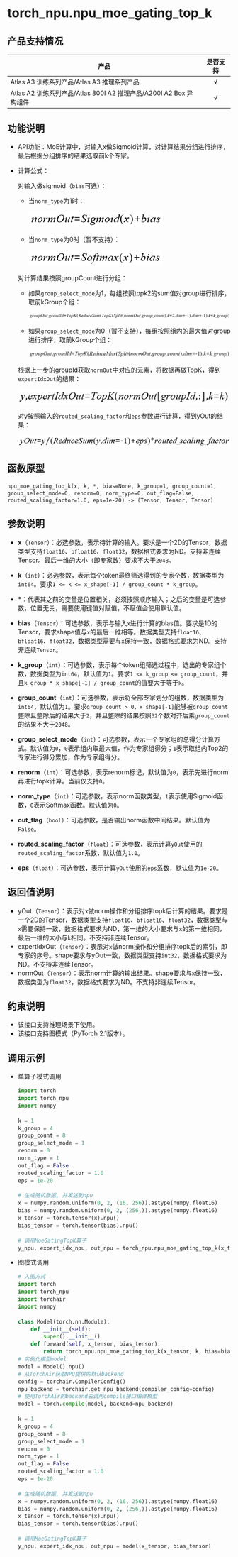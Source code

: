 # torch_npu.npu_moe_gating_top_k

## 产品支持情况

| 产品                                                         | 是否支持 |
| ------------------------------------------------------------ | :------: |
|<term>Atlas A3 训练系列产品/Atlas A3 推理系列产品</term>           |    √     |
|<term>Atlas A2 训练系列产品/Atlas 800I A2 推理产品/A200I A2 Box 异构组件</term> | √   |

## 功能说明

-   API功能：MoE计算中，对输入x做Sigmoid计算，对计算结果分组进行排序，最后根据分组排序的结果选取前k个专家。
-   计算公式：

    对输入做sigmoid（`bias`可选）：
    - 当`norm_type`为1时：

      ![](./figures/zh-cn_formulaimage_0000002258672873.png)

    - 当`norm_type`为0时（暂不支持）：

      ![](./figures/zh-cn_formulaimage_0000002313785750.png)

    对计算结果按照groupCount进行分组：
    
    - 如果`group_select_mode`为1，每组按照topk2的sum值对group进行排序，取前kGroup个组：

      ![](./figures/zh-cn_formulaimage_0000002219010398.png)

    - 如果`group_select_mode`为0（暂不支持），每组按照组内的最大值对group进行排序，取前kGroup个组：

      ![](./figures/zh-cn_formulaimage_0000002347834049.png)

    根据上一步的groupId获取`normOut`中对应的元素，将数据再做TopK，得到`expertIdxOut`的结果：

    ![](./figures/zh-cn_formulaimage_0000002219172722.png)

    对y按照输入的`routed_scaling_factor`和`eps`参数进行计算，得到yOut的结果：

    ![](./figures/zh-cn_formulaimage_0000002219173660.png)

## 函数原型

```
npu_moe_gating_top_k(x, k, *, bias=None, k_group=1, group_count=1, group_select_mode=0, renorm=0, norm_type=0, out_flag=False, routed_scaling_factor=1.0, eps=1e-20) -> (Tensor, Tensor, Tensor)
```

## 参数说明

-   **x**（`Tensor`）：必选参数，表示待计算的输入。要求是一个2D的Tensor，数据类型支持`float16`、`bfloat16`、`float32`，数据格式要求为ND。支持非连续Tensor。最后一维的大小（即专家数）要求不大于`2048`。

-   **k**（`int`）：必选参数，表示每个token最终筛选得到的专家个数，数据类型为`int64`。要求`1 <= k <= x_shape[-1] / group_count * k_group`。

-   <strong>*</strong>：代表其之前的变量是位置相关，必须按照顺序输入；之后的变量是可选参数，位置无关，需要使用键值对赋值，不赋值会使用默认值。
 
-   **bias**（`Tensor`）：可选参数，表示与输入`x`进行计算的bias值。要求是1D的Tensor，要求shape值与`x`的最后一维相等。数据类型支持`float16`、`bfloat16`、`float32`，数据类型需要与`x`保持一致，数据格式要求为ND。支持非连续`Tensor`。

-   **k_group**（`int`）：可选参数，表示每个token组筛选过程中，选出的专家组个数，数据类型为`int64`，默认值为`1`。要求`1 <= k_group <= group_count`，并且`k_group * x_shape[-1] / group_count`的值要大于等于`k`。

-   **group_count**（`int`）：可选参数，表示将全部专家划分的组数，数据类型为`int64`，默认值为`1`。要求`group_count > 0，x_shape[-1]`能够被`group_count`整除且整除后的结果大于`2`，并且整除的结果按照`32`个数对齐后乘`group_count`的结果不大于`2048`。

-   **group_select_mode**（`int`）：可选参数，表示一个专家组的总得分计算方式。默认值为`0`，`0`表示组内取最大值，作为专家组得分；`1`表示取组内Top2的专家进行得分累加，作为专家组得分。

-   **renorm**（`int`）：可选参数，表示renorm标记，默认值为`0`，表示先进行norm再进行topk计算。当前仅支持`0`。
-   **norm_type**（`int`）：可选参数，表示norm函数类型，`1`表示使用Sigmoid函数，`0`表示Softmax函数。默认值为`0`。

-   **out_flag**（`bool`）：可选参数，是否输出norm函数中间结果。默认值为`False`。
-   **routed_scaling_factor**（`float`）：可选参数，表示计算`yOut`使用的`routed_scaling_factor`系数，默认值为`1.0`。
-   **eps**（`float`）：可选参数，表示计算`yOut`使用的`eps`系数，默认值为`1e-20`。

## 返回值说明

-   yOut（`Tensor`）：表示对`x`做norm操作和分组排序topk后计算的结果。要求是一个2D的Tensor，数据类型支持`float16`、`bfloat16`、`float32`，数据类型与`x`需要保持一致，数据格式要求为ND，第一维的大小要求与`x`的第一维相同，最后一维的大小与`k`相同。不支持非连续Tensor。
-   expertIdxOut（`Tensor`）：表示对`x`做norm操作和分组排序topk后的索引，即专家的序号。shape要求与yOut一致，数据类型支持`int32`，数据格式要求为ND。不支持非连续Tensor。
-   normOut（`Tensor`）：表示norm计算的输出结果。shape要求与`x`保持一致，数据类型为`float32`，数据格式要求为ND。不支持非连续Tensor。

## 约束说明

-   该接口支持推理场景下使用。
-   该接口支持图模式（PyTorch 2.1版本）。

## 调用示例

-   单算子模式调用

    ```python
    import torch
    import torch_npu
    import numpy
    
    k = 1
    k_group = 4
    group_count = 8
    group_select_mode = 1
    renorm = 0
    norm_type = 1
    out_flag = False
    routed_scaling_factor = 1.0
    eps = 1e-20
    
    # 生成随机数据, 并发送到npu
    x = numpy.random.uniform(0, 2, (16, 256)).astype(numpy.float16)
    bias = numpy.random.uniform(0, 2, (256,)).astype(numpy.float16)
    x_tensor = torch.tensor(x).npu()
    bias_tensor = torch.tensor(bias).npu()
    
    # 调用MoeGatingTopK算子
    y_npu, expert_idx_npu, out_npu = torch_npu.npu_moe_gating_top_k(x_tensor, k, bias=bias_tensor, k_group=k_group, group_count=group_count, group_select_mode=group_select_mode, renorm=renorm, norm_type=norm_type, out_flag=out_flag, routed_scaling_factor=routed_scaling_factor, eps=eps)
    ```

-   图模式调用

    ```python
    # 入图方式
    import torch
    import torch_npu
    import torchair
    import numpy
    
    class Model(torch.nn.Module):
        def __init__(self):
            super().__init__()
        def forward(self, x_tensor, bias_tensor):
            return torch_npu.npu_moe_gating_top_k(x_tensor, k, bias=bias_tensor, k_group=k_group, group_count=group_count, group_select_mode=group_select_mode, renorm=renorm, norm_type=norm_type, out_flag=out_flag, routed_scaling_factor=routed_scaling_factor, eps=eps)
    # 实例化模型model
    model = Model().npu()
    # 从TorchAir获取NPU提供的默认backend
    config = torchair.CompilerConfig()
    npu_backend = torchair.get_npu_backend(compiler_config=config)
    # 使用TorchAir的backend去调用compile接口编译模型
    model = torch.compile(model, backend=npu_backend)
    
    k = 1
    k_group = 4
    group_count = 8
    group_select_mode = 1
    renorm = 0
    norm_type = 1
    out_flag = False
    routed_scaling_factor = 1.0
    eps = 1e-20
    
    # 生成随机数据, 并发送到npu
    x = numpy.random.uniform(0, 2, (16, 256)).astype(numpy.float16)
    bias = numpy.random.uniform(0, 2, (256,)).astype(numpy.float16)
    x_tensor = torch.tensor(x).npu()
    bias_tensor = torch.tensor(bias).npu()
    
    # 调用MoeGatingTopK算子
    y_npu, expert_idx_npu, out_npu = model(x_tensor, bias_tensor)
    ```

